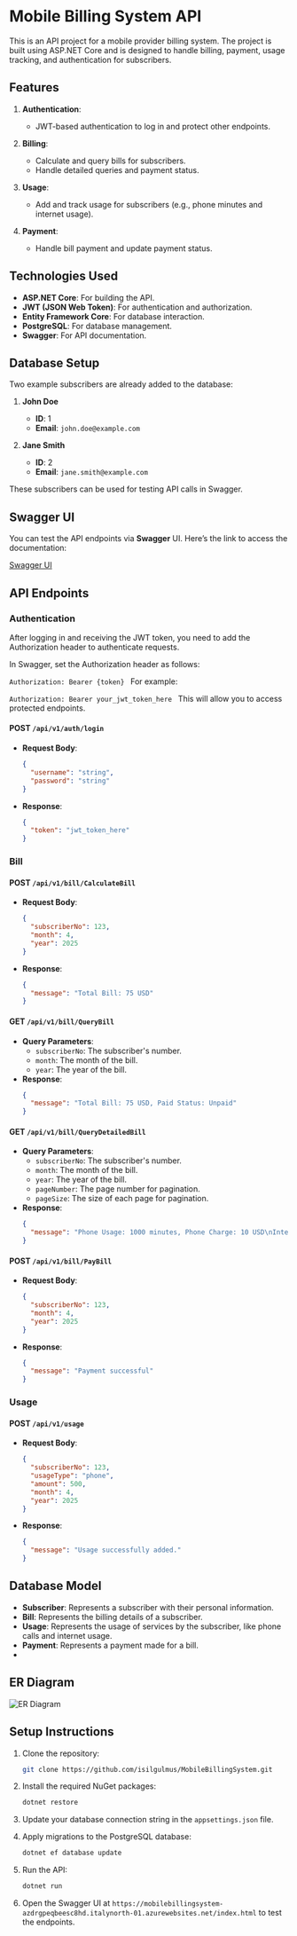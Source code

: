 # Mobile Billing System API

This is an API project for a mobile provider billing system. The project is built using ASP.NET Core and is designed to handle billing, payment, usage tracking, and authentication for subscribers.

## Features

1. **Authentication**:
   - JWT-based authentication to log in and protect other endpoints.

2. **Billing**:
   - Calculate and query bills for subscribers.
   - Handle detailed queries and payment status.

3. **Usage**:
   - Add and track usage for subscribers (e.g., phone minutes and internet usage).

4. **Payment**:
   - Handle bill payment and update payment status.

## Technologies Used

- **ASP.NET Core**: For building the API.
- **JWT (JSON Web Token)**: For authentication and authorization.
- **Entity Framework Core**: For database interaction.
- **PostgreSQL**: For database management.
- **Swagger**: For API documentation.
## Database Setup
Two example subscribers are already added to the database:
1. **John Doe**  
   - **ID**: 1  
   - **Email**: `john.doe@example.com`
   
2. **Jane Smith**  
   - **ID**: 2  
   - **Email**: `jane.smith@example.com`

These subscribers can be used for testing API calls in Swagger.

## Swagger UI
You can test the API endpoints via **Swagger** UI. Here’s the link to access the documentation:

[Swagger UI](https://mobilebillingsystem-azdrgpeqbeesc8hd.italynorth-01.azurewebsites.net/index.html)

## API Endpoints

### Authentication
After logging in and receiving the JWT token, you need to add the Authorization header to authenticate requests.

In Swagger, set the Authorization header as follows:

 ```Authorization: Bearer {token} ```
For example:

 ```Authorization: Bearer your_jwt_token_here ```
This will allow you to access protected endpoints.


#### POST `/api/v1/auth/login`
- **Request Body**: 
  ```json
  {
    "username": "string",
    "password": "string"
  }
  ```
- **Response**: 
  ```json
  {
    "token": "jwt_token_here"
  }
  ```

### Bill

#### POST `/api/v1/bill/CalculateBill`
- **Request Body**: 
  ```json
  {
    "subscriberNo": 123,
    "month": 4,
    "year": 2025
  }
  ```
- **Response**: 
  ```json
  {
    "message": "Total Bill: 75 USD"
  }
  ```

#### GET `/api/v1/bill/QueryBill`
- **Query Parameters**:
  - `subscriberNo`: The subscriber's number.
  - `month`: The month of the bill.
  - `year`: The year of the bill.
- **Response**: 
  ```json
  {
    "message": "Total Bill: 75 USD, Paid Status: Unpaid"
  }
  ```

#### GET `/api/v1/bill/QueryDetailedBill`
- **Query Parameters**:
  - `subscriberNo`: The subscriber's number.
  - `month`: The month of the bill.
  - `year`: The year of the bill.
  - `pageNumber`: The page number for pagination.
  - `pageSize`: The size of each page for pagination.
- **Response**: 
  ```json
  {
    "message": "Phone Usage: 1000 minutes, Phone Charge: 10 USD\nInternet Usage: 15 GB, Internet Charge: 10 USD\nTotal Amount: 75 USD, Paid Status: Unpaid"
  }
  ```

#### POST `/api/v1/bill/PayBill`
- **Request Body**:
  ```json
  {
    "subscriberNo": 123,
    "month": 4,
    "year": 2025
  }
  ```
- **Response**: 
  ```json
  {
    "message": "Payment successful"
  }
  ```

### Usage

#### POST `/api/v1/usage`
- **Request Body**:
  ```json
  {
    "subscriberNo": 123,
    "usageType": "phone",
    "amount": 500,
    "month": 4,
    "year": 2025
  }
  ```
- **Response**: 
  ```json
  {
    "message": "Usage successfully added."
  }
  ```

## Database Model

- **Subscriber**: Represents a subscriber with their personal information.
- **Bill**: Represents the billing details of a subscriber.
- **Usage**: Represents the usage of services by the subscriber, like phone calls and internet usage.
- **Payment**: Represents a payment made for a bill.
- 
## ER Diagram 
![ER Diagram](erdiagram.png)

## Setup Instructions

1. Clone the repository:
   ```bash
   git clone https://github.com/isilgulmus/MobileBillingSystem.git
   ```

2. Install the required NuGet packages:
   ```bash
   dotnet restore
   ```

3. Update your database connection string in the `appsettings.json` file.

4. Apply migrations to the PostgreSQL database:
   ```bash
   dotnet ef database update
   ```

5. Run the API:
   ```bash
   dotnet run
   ```

6. Open the Swagger UI at `https://mobilebillingsystem-azdrgpeqbeesc8hd.italynorth-01.azurewebsites.net/index.html` to test the endpoints.
